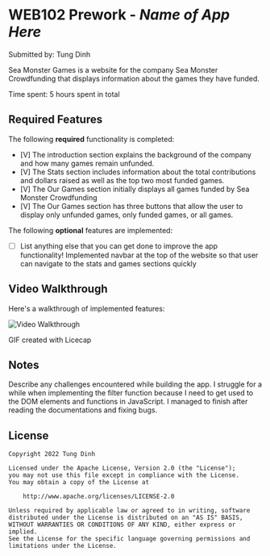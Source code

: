 # WEB102 Prework - *Name of App Here*

Submitted by: Tung Dinh

Sea Monster Games is a website for the company Sea Monster Crowdfunding that displays information about the games they have funded.

Time spent: 5 hours spent in total

## Required Features

The following **required** functionality is completed:

* [V] The introduction section explains the background of the company and how many games remain unfunded.
* [V] The Stats section includes information about the total contributions and dollars raised as well as the top two most funded games.
* [V] The Our Games section initially displays all games funded by Sea Monster Crowdfunding
* [V] The Our Games section has three buttons that allow the user to display only unfunded games, only funded games, or all games.

The following **optional** features are implemented:

* [ ] List anything else that you can get done to improve the app functionality!
Implemented navbar at the top of the website so that user can navigate to the stats and games sections quickly
## Video Walkthrough

Here's a walkthrough of implemented features:

<img src="./walkthrough.gif" title='Video Walkthrough' width='' alt='Video Walkthrough' />

<!-- Replace this with whatever GIF tool you used! -->
GIF created with Licecap
<!-- Recommended tools:
[Kap](https://getkap.co/) for macOS
[ScreenToGif](https://www.screentogif.com/) for Windows
[peek](https://github.com/phw/peek) for Linux. -->

## Notes

Describe any challenges encountered while building the app.
I struggle for a while when implementing the filter function because I need to get used to the DOM elements and functions in JavaScript. I managed to finish after reading the documentations and fixing bugs.
## License

    Copyright 2022 Tung Dinh

    Licensed under the Apache License, Version 2.0 (the "License");
    you may not use this file except in compliance with the License.
    You may obtain a copy of the License at

        http://www.apache.org/licenses/LICENSE-2.0

    Unless required by applicable law or agreed to in writing, software
    distributed under the License is distributed on an "AS IS" BASIS,
    WITHOUT WARRANTIES OR CONDITIONS OF ANY KIND, either express or implied.
    See the License for the specific language governing permissions and
    limitations under the License.
